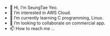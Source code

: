 - 👋 Hi, I’m SeungTae Yeo.
- 👀 I’m interested in AWS Cloud.
- 🌱 I’m currently learning C programming, Linux.
- 💞️ I’m looking to collaborate on commercial app.
- 📫 How to reach me ...

<!---
styeo94/styeo94 is a ✨ special ✨ repository because its `README.md` (this file) appears on your GitHub profile.
You can click the Preview link to take a look at your changes.
--->
